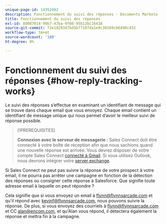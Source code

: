 ```yaml
---
unique-page-id: 14352482
description: Fonctionnement du suivi des réponses - Documents Marketo - Documentation du produit
title: Fonctionnement du suivi des réponses
exl-id: 8d087014-99b7-47ba-9f08-95b13bc16438
source-git-commit: 72e1d29347bd5b77107da1e9c30169cb6490c432
workflow-type: tm+mt
source-wordcount: '180'
ht-degree: 0%

---
```


# Fonctionnement du suivi des réponses {#how-reply-tracking-works}

Le suivi des réponses s’effectue en examinant un identifiant de message qui se trouve dans chaque email que vous envoyez. Chaque email contient un identifiant de message unique qui nous permet d’avoir le meilleur suivi de réponse possible.

>[!PREREQUISITES]
>
>**Connexion avec le serveur de messagerie :** Sales Connect doit être connecté à votre boîte de réception afin que nous sachions quand une nouvelle réponse est arrivée. Vous devrez disposer de votre compte Sales Connect [connecté à Gmail](/help/marketo/product-docs/marketo-sales-connect/email-plugins/gmail/email-connection-for-gmail-users.md). Si vous utilisez Outlook, nous devrons intégrer votre [server exchange](https://toutapp.com/next#settings/exchange_settings).

Si Sales Connect ne peut pas suivre la réponse de votre prospect à votre email, il ne pourra pas arrêter une campagne en fonction de la détection des réponses ou consigner cette réponse à Salesforce.  Que signifie toute adresse email à laquelle on peut répondre ?

Cela signifie que si vous envoyez un email à flynn@flynnsarcade.com et qu&#39;il répond avec kevinf@flynnsarcade.com, nous pouvons suivre la réponse. De plus, si vous envoyez des courriels à flynn@flynnsarcade.com et CC alan@encom.com, et qu&#39;Alan vous répond, il détectera également la réponse et mettra fin à la campagne.
